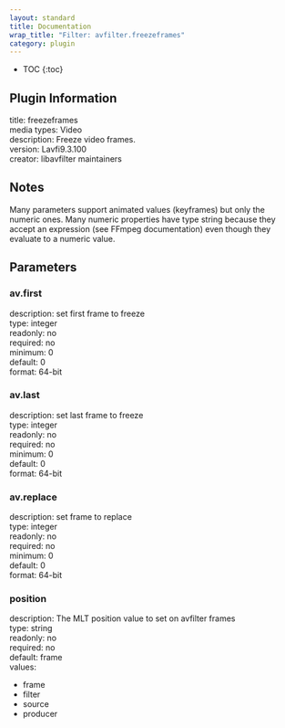 ```yaml
---
layout: standard
title: Documentation
wrap_title: "Filter: avfilter.freezeframes"
category: plugin
---
```

* TOC
{:toc}

## Plugin Information

title: freezeframes  
media types:
Video  
description: Freeze video frames.  
version: Lavfi9.3.100  
creator: libavfilter maintainers  

## Notes

Many parameters support animated values (keyframes) but only the numeric ones. Many numeric properties have type string because they accept an expression (see FFmpeg documentation) even though they evaluate to a numeric value.

## Parameters

### av.first

  
description:
set first frame to freeze  
type: integer  
readonly: no  
required: no  
minimum: 0  
default: 0  
format: 64-bit  

### av.last

  
description:
set last frame to freeze  
type: integer  
readonly: no  
required: no  
minimum: 0  
default: 0  
format: 64-bit  

### av.replace

  
description:
set frame to replace  
type: integer  
readonly: no  
required: no  
minimum: 0  
default: 0  
format: 64-bit  

### position

  
description:
The MLT position value to set on avfilter frames  
type: string  
readonly: no  
required: no  
default: frame  
values:  

* frame
* filter
* source
* producer

